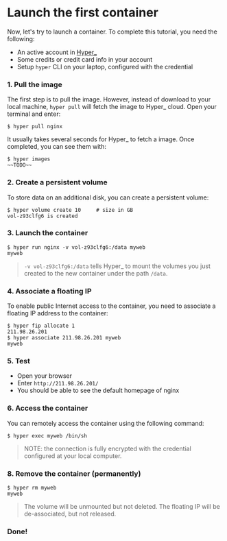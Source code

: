 # Launch the first container

Now, let's try to launch a container. To complete this tutorial, you need the following:

- An active account in [Hyper_](hyper.sh)
- Some credits or credit card info in your account
- Setup `hyper` CLI on your laptop, configured with the credential

### 1. Pull the image

The first step is to pull the image. However, instead of download to your local machine, `hyper pull` will
fetch the image to Hyper_ cloud. Open your terminal and enter:

    $ hyper pull nginx

It usually takes several seconds for Hyper_ to fetch a image. Once completed, you can see them with:

	$ hyper images
	~~TODO~~

### 2. Create a persistent volume 

To store data on an additional disk, you can create a persistent volume:

	$ hyper volume create 10     # size in GB
	vol-z93clfg6 is created
	
### 3. Launch the container

	$ hyper run nginx -v vol-z93clfg6:/data myweb
	myweb

> `-v vol-z93clfg6:/data` tells Hyper_ to mount the volumes you just created to the new container under the path `/data`.

### 4. Associate a floating IP
To enable public Internet access to the container, you need to associate a floating IP address to the container:

	$ hyper fip allocate 1
	211.98.26.201
	$ hyper associate 211.98.26.201 myweb
	myweb

### 5. Test
- Open your browser
- Enter `http://211.98.26.201/`
- You should be able to see the default homepage of nginx

### 6. Access the container

You can remotely access the container using the following command:

	$ hyper exec myweb /bin/sh

> NOTE: the connection is fully encrypted with the credential configured at your local computer.

### 8. Remove the container  (permanently)

    $ hyper rm myweb
    myweb

> The volume will be unmounted but not deleted. The floating IP will be de-associated, but not released.

### Done!
